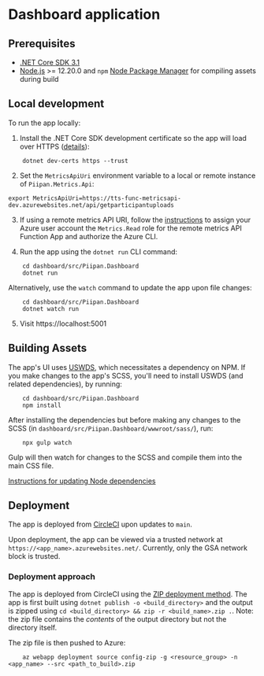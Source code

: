 # Dashboard application

## Prerequisites
- [.NET Core SDK 3.1](https://dotnet.microsoft.com/download)
- [Node.js](https://nodejs.org/en/) >= 12.20.0 and `npm` [Node Package Manager](https://docs.npmjs.com/downloading-and-installing-node-js-and-npm) for compiling assets during build

## Local development
To run the app locally:
1. Install the .NET Core SDK development certificate so the app will load over HTTPS ([details](https://docs.microsoft.com/en-us/aspnet/core/security/enforcing-ssl?view=aspnetcore-3.1&tabs=visual-studio#trust-the-aspnet-core-https-development-certificate-on-windows-and-macos)):
```
    dotnet dev-certs https --trust
```

2. Set the `MetricsApiUri` environment variable to a local or remote instance of `Piipan.Metrics.Api`:
```
export MetricsApiUri=https://tts-func-metricsapi-dev.azurewebsites.net/api/getparticipantuploads
```

3. If using a remote metrics API URI, follow the [instructions](../../docs/securing-internal-apis.md) to assign your Azure user account the `Metrics.Read` role for the remote metrics API Function App and authorize the Azure CLI.

4. Run the app using the `dotnet run` CLI command:
```
    cd dashboard/src/Piipan.Dashboard
    dotnet run
```
Alternatively, use the `watch` command to update the app upon file changes:
```
    cd dashboard/src/Piipan.Dashboard
    dotnet watch run
```

5. Visit https://localhost:5001

## Building Assets

The app's UI uses [USWDS](https://designsystem.digital.gov/), which necessitates a dependency on NPM. If you make changes to the app's SCSS, you'll need to install USWDS (and related dependencies), by running:
```
    cd dashboard/src/Piipan.Dashboard
    npm install
```

After installing the dependencies but before making any changes to the SCSS (in `dashboard/src/Piipan.Dashboard/wwwroot/sass/`), run:
```
    npx gulp watch
```

Gulp will then watch for changes to the SCSS and compile them into the main CSS file.

[Instructions for updating Node dependencies](../../docs/node.md)

## Deployment

The app is deployed from [CircleCI](https://app.circleci.com/pipelines/github/18F/piipan) upon updates to `main`.

Upon deployment, the app can be viewed via a trusted network at `https://<app_name>.azurewebsites.net/`. Currently, only the GSA network block is trusted.

### Deployment approach

The app is deployed from CircleCI using the [ZIP deployment method](https://docs.microsoft.com/en-us/azure/app-service/deploy-zip). The app is first built using `dotnet publish -o <build_directory>` and the output is zipped using `cd <build_directory> && zip -r <build_name>.zip .`. Note: the zip file contains the *contents* of the output directory but not the directory itself.

The zip file is then pushed to Azure:

```
    az webapp deployment source config-zip -g <resource_group> -n <app_name> --src <path_to_build>.zip
```
